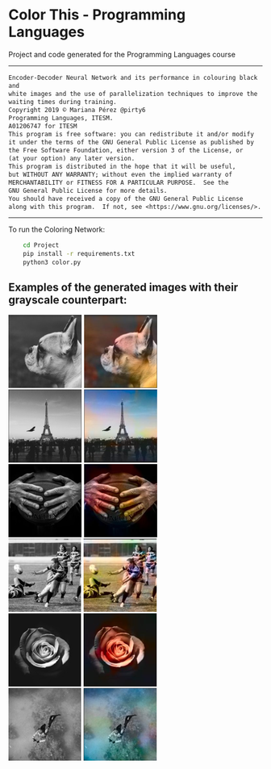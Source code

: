 # Color This - Programming Languages
Project and code generated for the Programming Languages course

-----
    
    Encoder-Decoder Neural Network and its performance in colouring black and 
    white images and the use of parallelization techniques to improve the 
    waiting times during training.
    Copyright 2019 © Mariana Pérez @pirty6
    Programming Languages, ITESM.
    A01206747 for ITESM
    This program is free software: you can redistribute it and/or modify
    it under the terms of the GNU General Public License as published by
    the Free Software Foundation, either version 3 of the License, or
    (at your option) any later version.
    This program is distributed in the hope that it will be useful,
    but WITHOUT ANY WARRANTY; without even the implied warranty of
    MERCHANTABILITY or FITNESS FOR A PARTICULAR PURPOSE.  See the
    GNU General Public License for more details.
    You should have received a copy of the GNU General Public License
    along with this program.  If not, see <https://www.gnu.org/licenses/>.
    

-----

To run the Coloring Network:

```bash
    cd Project
    pip install -r requirements.txt
    python3 color.py
```

## Examples of the generated images with their grayscale counterpart:

![alt text](https://github.com/pirty6/Programming-Languages/blob/master/Project/results1.png)
![alt text](https://github.com/pirty6/Programming-Languages/blob/master/Project/results2.png)
